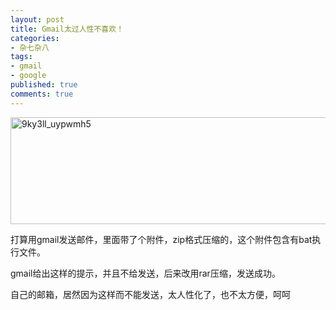 ```yaml
---
layout: post
title: Gmail太过人性不喜欢！
categories:
- 杂七杂八
tags:
- gmail
- google
published: true
comments: true
---
```

<p><img class="alignnone size-full wp-image-491" title="9ky3ll_uypwmh5" src="{{site.url}}/media/2009/05/9ky3ll_uypwmh5.jpg" alt="9ky3ll_uypwmh5" width="507" height="171" /></p>

<p>打算用gmail发送邮件，里面带了个附件，zip格式压缩的，这个附件包含有bat执行文件。</p>

<p>gmail给出这样的提示，并且不给发送，后来改用rar压缩，发送成功。</p>

<p>自己的邮箱，居然因为这样而不能发送，太人性化了，也不太方便，呵呵</p>
